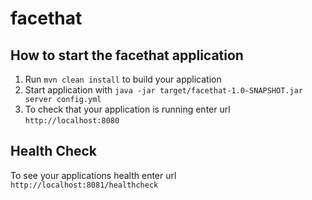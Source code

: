 # facethat

How to start the facethat application
---

1. Run `mvn clean install` to build your application
1. Start application with `java -jar target/facethat-1.0-SNAPSHOT.jar server config.yml`
1. To check that your application is running enter url `http://localhost:8080`

Health Check
---

To see your applications health enter url `http://localhost:8081/healthcheck`
